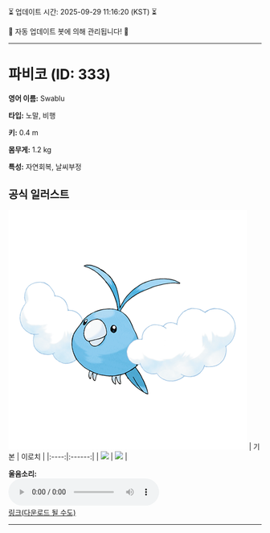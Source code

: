 
⏳ 업데이트 시간: 2025-09-29 11:16:20 (KST) ⏳

🤖 자동 업데이트 봇에 의해 관리됩니다! 🤖

---

# 파비코 (ID: 333)
**영어 이름:** Swablu

**타입:** 노말, 비행

**키:** 0.4 m

**몸무게:** 1.2 kg

**특성:** 자연회복, 날씨부정

## 공식 일러스트
![](https://raw.githubusercontent.com/PokeAPI/sprites/master/sprites/pokemon/other/official-artwork/333.png)
| 기본 | 이로치 |
|:----:|:------:|
| <img src="http://play.pokemonshowdown.com/sprites/ani/swablu.gif" width="200"> | <img src="http://play.pokemonshowdown.com/sprites/ani-shiny/swablu.gif" width="200"> |

**울음소리:**<br><audio controls src="https://raw.githubusercontent.com/PokeAPI/cries/main/cries/pokemon/latest/333.ogg"></audio><br> [링크(다운로드 될 수도)](https://raw.githubusercontent.com/PokeAPI/cries/main/cries/pokemon/latest/333.ogg)


---

